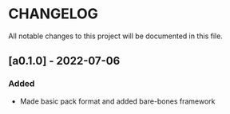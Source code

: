 # CHANGELOG

All notable changes to this project will be documented in this file.


## [a0.1.0] - 2022-07-06
### Added

- Made basic pack format and added bare-bones framework